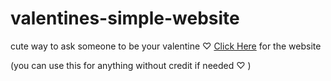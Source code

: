 # valentines-simple-website
cute way to ask someone to be your valentine ♡
[Click Here](https://katokavelashvili111a.github.io/valentines-simple-website/) for the website

(you can use this for anything without credit if needed ♡ )
